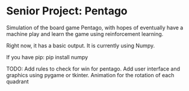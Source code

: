 # Senior Project: Pentago
Simulation of the board game Pentago, with hopes of eventually have a machine play and learn the game using reinforcement learning. 

Right now, it has a basic output. It is currently using Numpy. 

If you have pip:
    pip install numpy

TODO:
  Add rules to check for win for pentago.
  Add user interface and graphics using pygame or tkinter. 
  Animation for the rotation of each quadrant
  
  
